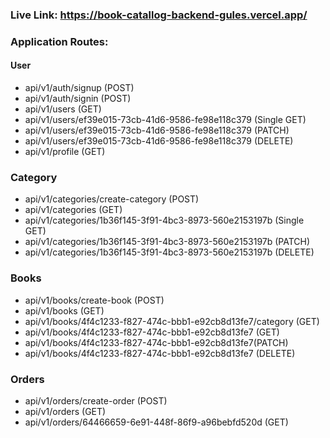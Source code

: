 ### Live Link: https://book-catallog-backend-gules.vercel.app/

### Application Routes:

#### User

- api/v1/auth/signup (POST)
- api/v1/auth/signin (POST)
- api/v1/users (GET)
- api/v1/users/ef39e015-73cb-41d6-9586-fe98e118c379 (Single GET)
- api/v1/users/ef39e015-73cb-41d6-9586-fe98e118c379 (PATCH)
- api/v1/users/ef39e015-73cb-41d6-9586-fe98e118c379 (DELETE)
- api/v1/profile (GET)

### Category

- api/v1/categories/create-category (POST)
- api/v1/categories (GET)
- api/v1/categories/1b36f145-3f91-4bc3-8973-560e2153197b (Single GET)
- api/v1/categories/1b36f145-3f91-4bc3-8973-560e2153197b (PATCH)
- api/v1/categories/1b36f145-3f91-4bc3-8973-560e2153197b (DELETE)

### Books

- api/v1/books/create-book (POST)
- api/v1/books (GET)
- api/v1/books/4f4c1233-f827-474c-bbb1-e92cb8d13fe7/category (GET)
- api/v1/books/4f4c1233-f827-474c-bbb1-e92cb8d13fe7 (GET)
- api/v1/books/4f4c1233-f827-474c-bbb1-e92cb8d13fe7(PATCH)
- api/v1/books/4f4c1233-f827-474c-bbb1-e92cb8d13fe7 (DELETE)

### Orders

- api/v1/orders/create-order (POST)
- api/v1/orders (GET)
- api/v1/orders/64466659-6e91-448f-86f9-a96bebfd520d (GET)



